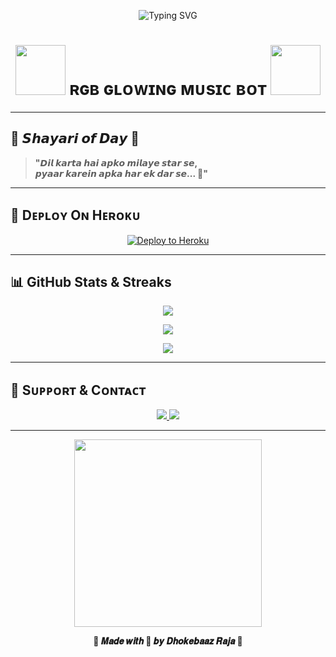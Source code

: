 <p align="center">
  <img src="https://readme-typing-svg.herokuapp.com?font=Fira+Code&duration=5000&color=FF00FF&center=true&vCenter=true&lines=💞+ᴅʜᴏᴋᴇʙᴀᴀᴢ+ʀᴀᴊᴀ+ᴘʀᴇsᴇɴᴛs+💞;💠+Sᴀᴍᴀɪʀᴀ+Mᴜsɪᴄ+Bᴏᴛ+💠;🥰+ғᴜʟʟ+ʙᴀss+ғʟɪʀᴛɪɴɢ+ғᴇᴀᴛᴜʀᴇs+🥰" alt="Typing SVG" />
</p>

<h1 align="center">
  <img src="https://media.tenor.com/yheo1GGu3FwAAAAC/rgb.gif" width="80px">
  <b>ʀɢʙ ɢʟᴏᴡɪɴɢ ᴍᴜsɪᴄ ʙᴏᴛ</b>
  <img src="https://media.tenor.com/yheo1GGu3FwAAAAC/rgb.gif" width="80px">
</h1>

---

## 🌸 𝙎𝙝𝙖𝙮𝙖𝙧𝙞 𝙤𝙛 𝘿𝙖𝙮 🌸
> **"𝘿𝙞𝙡 𝙠𝙖𝙧𝙩𝙖 𝙝𝙖𝙞 𝙖𝙥𝙠𝙤 𝙢𝙞𝙡𝙖𝙮𝙚 𝙨𝙩𝙖𝙧 𝙨𝙚,  
>  𝙥𝙮𝙖𝙖𝙧 𝙠𝙖𝙧𝙚𝙞𝙣 𝙖𝙥𝙠𝙖 𝙝𝙖𝙧 𝙚𝙠 𝙙𝙖𝙧 𝙨𝙚... 💞"**

---

## 🚀 Dᴇᴘʟᴏʏ Oɴ Hᴇʀᴏᴋᴜ

<p align="center">
  <a href="https://dashboard.heroku.com/new?template=https://github.com/patanhikyah/SAMAIRA_MUSIC">
    <img src="https://www.herokucdn.com/deploy/button.svg" alt="Deploy to Heroku">
  </a>
</p>

---

## 📊 GitHub Stats & Streaks

<p align="center">
  <img src="https://github-readme-streak-stats.herokuapp.com?user=patanhikyah&theme=radical&date_format=M%20j%5B%2C%20Y%5D&border=DD00FF" />
</p>

<p align="center">
  <img src="https://github-readme-stats.vercel.app/api?username=patanhikyah&show_icons=true&theme=tokyonight&border_color=FF00FF&title_color=FF00FF&icon_color=FF00FF" />
</p>

<p align="center">
  <img src="https://github-readme-stats.vercel.app/api/top-langs/?username=patanhikyah&layout=compact&theme=gruvbox&title_color=FF00FF&border_color=FF00FF" />
</p>

---

## 🔗 Sᴜᴘᴘᴏʀᴛ & Cᴏɴᴛᴀᴄᴛ

<p align="center">
  <a href="https://t.me/dhokebaazbots">
    <img src="https://img.shields.io/badge/Support-Group-%23FF00FF?style=for-the-badge&logo=telegram" />
  </a>
  <a href="https://t.me/dhokebaaz_raja">
    <img src="https://img.shields.io/badge/Contact-Me-%23FF0080?style=for-the-badge&logo=telegram" />
  </a>
</p>

---

<p align="center">
  <img src="https://media.tenor.com/0AV2P3v3S18AAAAC/music-beat.gif" width="300px" />
</p>

<p align="center">
  <b>🌈 𝑴𝒂𝒅𝒆 𝒘𝒊𝒕𝒉 💖 𝒃𝒚 𝑫𝒉𝒐𝒌𝒆𝒃𝒂𝒂𝒛 𝑹𝒂𝒋𝒂 🌈</b>
</p>
